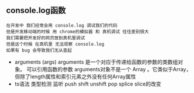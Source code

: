 ## console.log函数

    在开发中 我们经常会用 console.log 调试我们的代码 
    但是开发移动端的时候 用 chrome的模拟器 和 真机调试 往往差别很大 
    我们需要把开发好的网页放到真机里调试 
    但是这个时候 在真机里 无法观察 console.log 
    如果有 bug 会导致我们无从查起
 - arguments (args)
    arguments 是一个对应于传递给函数的参数的类数组对象。
    可以引用函数的参数
    arguments对象不是一个 Array 。它类似于Array，
    但除了length属性和索引元素之外没有任何Array属性
- ts语法 类型检测
监听 push shift unshift pop splice slice的改变